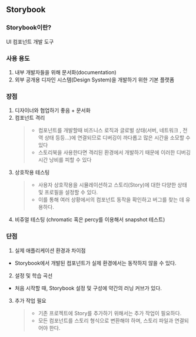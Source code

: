 ## Storybook

### Storybook이란?

UI 컴포넌트 개발 도구

### 사용 용도

1. 내부 개발자들을 위해 문서화(documentation)
2. 외부 공개용 디자인 시스템(Design System)을 개발하기 위한 기본 플랫폼

### 장점

1. 디자이너와 협업하기 좋음 + 문서화
2. 컴포넌트 격리
   > - 컴포넌트를 개발할때 비즈니스 로직과 글로벌 상태(서버, 네트워크 , 전역 상태 등등...)에 연결되므로 디버깅이 까다롭고 많은 시간을 소모할 수 있다
   > - 스토리북을 사용한다면 격리된 환경에서 개발하기 때문에 이러한 디버깅 시간 낭비를 피할 수 있다
3. 상호작용 테스팅
   > - 사용자 상호작용을 시뮬레이션하고 스토리(Story)에 대한 다양한 상태 및 프로필을 설정할 수 있다.
   > - 이를 통해 여러 상황에서의 컴포넌트 동작을 확인하고 버그를 찾는 데 유용하다.
4. 비쥬얼 테스팅 (chromatic 혹은 percy를 이용해서 snapshot 테스트)

### 단점

1. 실제 애플리케이션 환경과 차이점

- Storybook에서 개발된 컴포넌트가 실제 환경에서는 동작하지 않을 수 있다.

2. 설정 및 학습 곡선

- 처음 시작할 때, Storybook 설정 및 구성에 약간의 러닝 커브가 있다.

3. 추가 작업 필요
   > - 기존 프로젝트에 Story를 추가하기 위해서는 추가 작업이 필요하다.
   > - 모든 컴포넌트를 스토리 형식으로 변환해야 하며, 스토리 파일과 연결되어야 한다.
